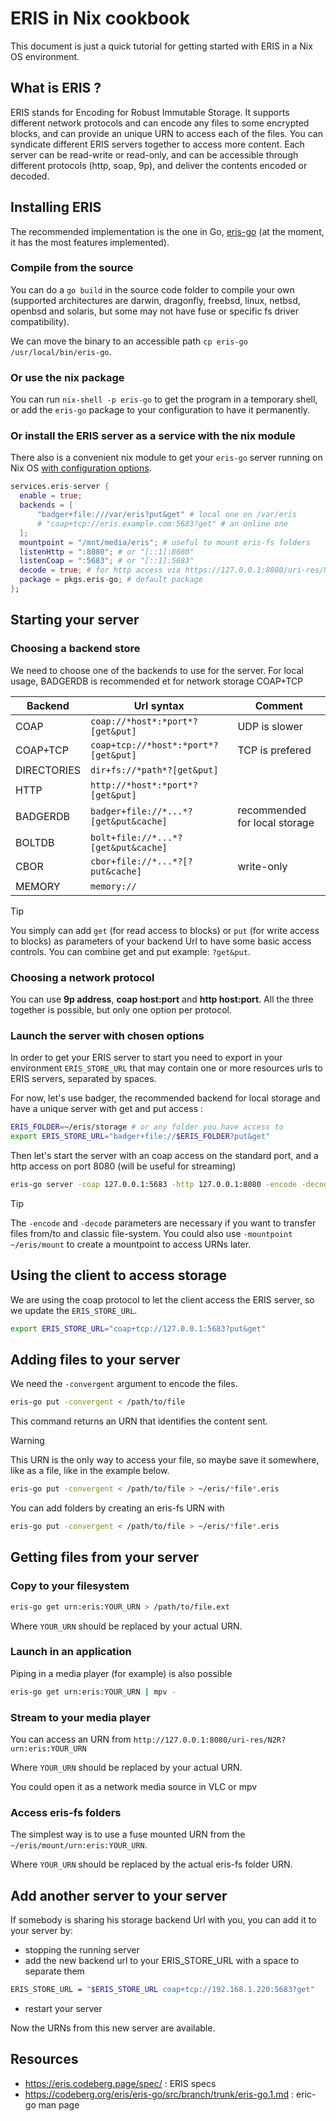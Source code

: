 # ERIS in Nix cookbook

This document is just a quick tutorial for getting started with ERIS in a Nix OS environment.

## What is ERIS ?

ERIS stands for Encoding for Robust Immutable Storage. It supports different network protocols and can encode any files to some encrypted blocks, and can provide an unique URN to access each of the files. You can syndicate different ERIS servers together to access more content. Each server can be read-write or read-only, and can be accessible through different protocols (http, soap, 9p), and deliver the contents encoded or decoded.

## Installing ERIS

The recommended implementation is the one in Go, [eris-go](https://codeberg.org/eris/eris-go) (at the moment, it has the most features implemented).

### Compile from the source

You can do a `go build` in the source code folder to compile your own (supported architectures are darwin, dragonfly, freebsd, linux, netbsd, openbsd and solaris, but some may not have fuse or specific fs driver compatibility). 

We can move the binary to an accessible path `cp eris-go /usr/local/bin/eris-go`.

### Or use the nix package 

You can run `nix-shell -p eris-go` to get the program in a temporary shell, or add the `eris-go` package to your configuration to have it permanently.

### Or install the ERIS server as a service with the nix module 

There also is a convenient nix module to get your `eris-go` server running on Nix OS [with configuration options](https://search.nixos.org/options?channel=24.05&from=0&size=50&sort=relevance&type=packages&query=eris-server).

```nix
services.eris-server {
  enable = true;
  backends = [
      "badger+file:///var/eris?put&get" # local one on /var/eris
      # "coap+tcp://eris.example.com:5683?get" # an online one
  ];
  mountpoint = "/mnt/media/eris"; # useful to mount eris-fs folders
  listenHttp = ":8080"; # or "[::1]:8080"
  listenCoap = ":5683"; # or "[::1]:5683"
  decode = true; # for http access via https://127.0.0.1:8080/uri-res/N2R?urn:eris:...
  package = pkgs.eris-go; # default package
};
```

## Starting your server

### Choosing a backend store

We need to choose one of the backends to use for the server. For local usage, BADGERDB is recommended et for network storage COAP+TCP

| Backend     | Url syntax                             | Comment                       |
| ----------- | -------------------------------------- | ----------------------------- |
| COAP        | `coap://*host*:*port*?[get&put]`         | UDP is slower                 |
| COAP+TCP    | `coap+tcp://*host*:*port*?[get&put]`     | TCP is prefered               |
| DIRECTORIES | `dir+fs://*path*?[get&put]`              |                               |
| HTTP        | `http://*host*:*port*?[get&put]`         |                               |
| BADGERDB    | `badger+file://*...*?[get&put&cache]`    | recommended for local storage |
| BOLTDB      | `bolt+file://*...*?[get&put&cache]`      |                               |
| CBOR        | `cbor+file://*...*?[?put&cache]`         | write-only                    |
| MEMORY      | `memory://`                              |                               |

> [!TIP]
> You simply can add `get` (for read access to blocks) or `put` (for write access to blocks) as parameters of your backend Url to have some basic access controls. You can combine get and put example: `?get&put`.  

### Choosing a network protocol

You can use **9p address**, **coap host:port** and **http host:port**.
All the three together is possible, but only one option per protocol.

### Launch the server with chosen options

In order to get your ERIS server to start you need to export in your environment `ERIS_STORE_URL` that may contain one or more resources urls to ERIS servers, separated by spaces.

For now, let's use badger, the recommended backend for local storage and have a unique server with get and put access : 

```bash
ERIS_FOLDER=~/eris/storage # or any folder you have access to
export ERIS_STORE_URL="badger+file://$ERIS_FOLDER?put&get"
```


Then let's start the server with an coap access on the standard port, and a http access on port 8080 (will be useful for streaming) 

```bash
eris-go server -coap 127.0.0.1:5683 -http 127.0.0.1:8080 -encode -decode 
```

> [!TIP]
> The `-encode` and `-decode` parameters are necessary if you want to transfer files from/to and classic file-system.
> You could also use `-mountpoint ~/eris/mount` to create a mountpoint to access URNs later.

## Using the client to access storage

We are using the coap protocol to let the client access the ERIS server, so we update the `ERIS_STORE_URL`.

```bash
export ERIS_STORE_URL="coap+tcp://127.0.0.1:5683?put&get"
```

## Adding files to your server

We need the `-convergent` argument to encode the files.

```bash
eris-go put -convergent < /path/to/file 
```
This command returns an URN that identifies the content sent.

> [!WARNING]
> This URN is the only way to access your file, so maybe save it somewhere, like as a file, like in the example below. 

```bash
eris-go put -convergent < /path/to/file > ~/eris/*file*.eris
```

You can add folders by creating an eris-fs URN with
```bash
eris-go put -convergent < /path/to/file > ~/eris/*file*.eris
```


## Getting files from your server

### Copy to your filesystem

```bash
eris-go get urn:eris:YOUR_URN > /path/to/file.ext
```

Where `YOUR_URN` should be replaced by your actual URN.

### Launch in an application

Piping in a media player (for example) is also possible

```bash
eris-go get urn:eris:YOUR_URN | mpv -
```

### Stream to your media player

You can access an URN from `http://127.0.0.1:8080/uri-res/N2R?urn:eris:YOUR_URN`

Where `YOUR_URN` should be replaced by your actual URN.

You could open it as a network media source in VLC or mpv

### Access eris-fs folders

The simplest way is to use a fuse mounted URN from the `~/eris/mount/urn:eris:YOUR_URN`.

Where `YOUR_URN` should be replaced by the actual eris-fs folder URN.


## Add another server to your server

If somebody is sharing his storage backend Url with you, you can add it to your server by:

- stopping the running server
- add the new backend url to your ERIS_STORE_URL with a space to separate them
```bash
ERIS_STORE_URL = "$ERIS_STORE_URL coap+tcp://192.168.1.220:5683?get"
```
- restart your server

Now the URNs from this new server are available.

## Resources

- <https://eris.codeberg.page/spec/> : ERIS specs
- <https://codeberg.org/eris/eris-go/src/branch/trunk/eris-go.1.md> : eric-go man page
